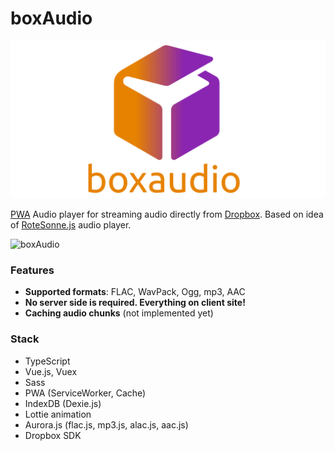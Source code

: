 # boxAudio


![boxAudio](./website/images/landing.png)


[PWA](https://en.wikipedia.org/wiki/Progressive_web_applications) Audio player for streaming audio directly from [Dropbox](https://dropbox.com).
Based on idea of [RoteSonne.js](https://github.com/industral/RoteSonne.js) audio player.


![boxAudio](./website/images/history/v0.0.7.png)

### Features

- **Supported formats**: FLAC, WavPack, Ogg, mp3, AAC
- **No server side is required. Everything on client site!**
- **Caching audio chunks** (not implemented yet)


### Stack

- TypeScript
- Vue.js, Vuex
- Sass
- PWA (ServiceWorker, Cache)
- IndexDB (Dexie.js)
- Lottie animation
- Aurora.js (flac.js, mp3.js, alac.js, aac.js)
- Dropbox SDK
